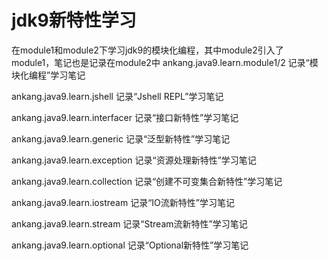 # jdk9新特性学习

在module1和module2下学习jdk9的模块化编程，其中module2引入了module1，笔记也是记录在module2中
ankang.java9.learn.module1/2 记录“模块化编程”学习笔记

ankang.java9.learn.jshell 记录“Jshell REPL”学习笔记

ankang.java9.learn.interfacer 记录“接口新特性”学习笔记

ankang.java9.learn.generic 记录“泛型新特性”学习笔记

ankang.java9.learn.exception 记录“资源处理新特性”学习笔记

ankang.java9.learn.collection 记录“创建不可变集合新特性”学习笔记

ankang.java9.learn.iostream 记录“IO流新特性”学习笔记

ankang.java9.learn.stream 记录“Stream流新特性”学习笔记

ankang.java9.learn.optional 记录“Optional新特性”学习笔记